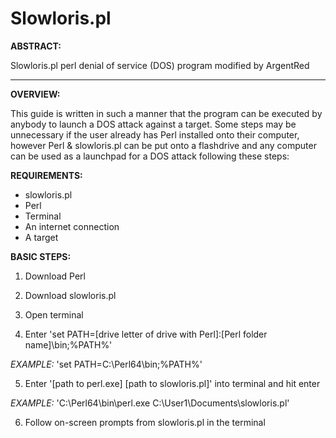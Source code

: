 # Slowloris.pl
**ABSTRACT:**

Slowloris.pl perl denial of service (DOS) program modified by ArgentRed

---

**OVERVIEW:**

This guide is written in such a manner that the program can be executed by anybody to launch a DOS attack against a target. Some steps may be unnecessary if the user already has Perl installed onto their computer, however Perl & slowloris.pl can be put onto a flashdrive and any computer can be used as a launchpad for a DOS attack following these steps:

**REQUIREMENTS:**

-	slowloris.pl
-	Perl
-	Terminal
-	An internet connection
-	A target

**BASIC STEPS:**

1)	Download Perl

2)	Download slowloris.pl

3)	Open terminal

4)	Enter 'set PATH=[drive letter of drive with Perl]:\[Perl folder name]\bin;%PATH%'

*EXAMPLE:*    'set PATH=C:\Perl64\bin;%PATH%'

5)	Enter '[path to perl.exe] [path to slowloris.pl]' into terminal and hit enter

*EXAMPLE:*    'C:\Perl64\bin\perl.exe C:\User1\Documents\slowloris.pl'

6)	Follow on-screen prompts from slowloris.pl in the terminal
